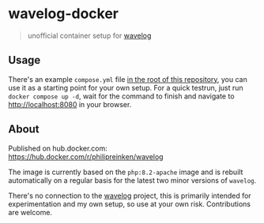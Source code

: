 # wavelog-docker

> unofficial container setup for [wavelog](https://github.com/wavelog/wavelog)

## Usage

There's an example `compose.yml` file [in the root of this repository](https://github.com/philipreinken/wavelog-docker),
you can use it as a starting point for your own setup. For a quick testrun, just run `docker compose up -d`, wait for
the command to finish and navigate to [http://localhost:8080](http://localhost:8080) in your browser.

## About

Published on hub.docker.com: https://hub.docker.com/r/philipreinken/wavelog

The image is currently based on the `php:8.2-apache` image and is rebuilt automatically on a regular basis for the
latest two minor versions of `wavelog`.

There's no connection to the [wavelog](https://github.com/wavelog/wavelog) project, this is primarily intended for
experimentation and my own setup, so use at your own risk. Contributions are welcome.
